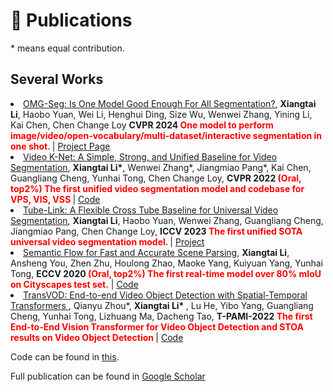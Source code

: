 # 📝 Publications  


\* means equal contribution.


[//]: # (Full Publications Per Year can be found in [Here]&#40;../project/pub&#41;.)

## Several Works


<li><a href="https://arxiv.org/abs/2401.10229">OMG-Seg: Is One Model Good Enough For All Segmentation?</a>,  
     <strong>Xiangtai Li</strong>, Haobo Yuan, Wei Li, Henghui Ding, Size Wu, Wenwei Zhang, Yining Li, Kai Chen, Chen Change Loy
      <strong>CVPR 2024 <span style="color:red"> One model to perform image/video/open-vocabulary/multi-dataset/interactive segmentation in one shot. </span> </strong> | <a href=" https://lxtgh.github.io/project/omg_seg/">Project Page</a> </li>


<li><a href="https://arxiv.org/abs/2204.04656">Video K-Net: A Simple, Strong, and Unified Baseline for Video Segmentation</a>,  
      <strong>Xiangtai Li*</strong>, Wenwei Zhang*, Jiangmiao Pang*, Kai Chen, Guangliang Cheng, Yunhai Tong, Chen Change Loy,
      <strong>CVPR 2022 <span style="color:red">(Oral, top2%) The first unified video segmentation model and codebase for VPS, VIS, VSS</span> </strong> | <a href="https://github.com/lxtGH/Video-K-Net">Code</a> </li>


<li><a href="https://arxiv.org/abs/2303.12782">Tube-Link: A Flexible Cross Tube Baseline for Universal Video Segmentation</a>,  
      <strong>Xiangtai Li</strong>, Haobo Yuan, Wenwei Zhang, Guangliang Cheng, Jiangmiao Pang, Chen Change Loy,
      <strong>ICCV 2023 <span style="color:red"> The first unified SOTA universal video segmentation model. </span> </strong> | <a href="https://github.com/lxtGH/Tube-Link">Project</a> </li>


<li><a href="https://arxiv.org/abs/2002.10120">Semantic Flow for Fast and Accurate Scene Parsing</a>,  
      <strong>Xiangtai Li</strong>, Ansheng You, Zhen Zhu, Houlong Zhao, Maoke Yang, Kuiyuan Yang, Yunhai Tong,
      <strong>ECCV 2020 <span style="color:red">(Oral, top2%) The first real-time model over 80% mIoU on Cityscapes test set.</span></strong> | <a href="https://github.com/lxtGH/SFSegNets">Code</a> </li>


<li><a href="https://arxiv.org/abs/2201.05047"> TransVOD: End-to-end Video Object Detection with Spatial-Temporal Transformers </a>,  
    Qianyu Zhou*,  <strong> Xiangtai Li* </strong>, Lu He, Yibo Yang, Guangliang Cheng, Yunhai Tong, Lizhuang Ma, Dacheng Tao,
      <strong>T-PAMI-2022 <span style="color:red"> The first End-to-End Vision Transformer for Video Object Detection and STOA results on Video Object Detection </span> </strong> | <a href="https://github.com/SJTU-LuHe/TransVOD">Code</a> </li>

[//]: # ()
[//]: # (##  Recent Works)

[//]: # ()
[//]: # (These are several interesting works that I deeply involved in the past months.)

[//]: # ()
[//]: # (<li><a href="https://arxiv.org/pdf/2406.19389"> OMG-LLaVA: Bridging Image-level, Object-level, Pixel-level Reasoning and Understanding </a>,  )

[//]: # (    Tao Zhang,  <strong>Xiangtai Li</strong>, Hao Fei, Haobo Yuan, Shengqiong Wu, Shunping Ji, Chen Change Loy, Shuicheng Yan,)

[//]: # (      <strong>Arxiv-2024 <span style="color:red"> Unify Image-level, Object-leve, and Pixel-level instruction tuning in one framework. </span> </strong> | <a href="https://lxtgh.github.io/project/omg_llava/">Code</a> </li>)

[//]: # ()
[//]: # (<li><a href="https://arxiv.org/abs/2406.17758">MotionBooth: Motion-Aware Customized Text-to-Video Generation</a>,  )

[//]: # (    Jianzong Wu, <strong>Xiangtai Li</strong>, Yanhong Zeng, Jiangning Zhang, Qianyu Zhou, Yining Li, Yunhai Tong, Kai Chen)

[//]: # (      <strong>Arxiv-2024 <span style="color:red"> A novel motion-aware object customization for video generation. </span> </strong> | <a href="https://jianzongwu.github.io/projects/motionbooth/">Code</a> </li>)

[//]: # ()
[//]: # (<li><a href="https://arxiv.org/abs/2405.20282"> SemFlow: Binding Semantic Segmentation and Image Synthesis via Rectified Flow </a>,  )

[//]: # (    Chaoyang Wang,  <strong> Xiangtai Li </strong>, Lu Qi, Henghui Ding, Yunhai Tong, Ming-Hsuan Yang,)

[//]: # (      <strong>Arxiv-2024 <span style="color:red"> Binding Semantic Segmentation and Synthesis using LDM and Rectified Flow </span> </strong> | <a href="https://github.com/wang-chaoyang/SemFlow">Code</a> </li>)

[//]: # ()
[//]: # (<li><a href="https://arxiv.org/abs/2405.17427"> Reason3D: Searching and Reasoning 3D Segmentation via Large Language Model </a>,  )

[//]: # (    Kuan-Chih Huang,  <strong> Xiangtai Li </strong>, Lu Qi, Shuicheng Yan, Ming-Hsuan Yang,)

[//]: # (      <strong>Arxiv-2024 <span style="color:red"> LLM meets 3D reasoning segmentation </span> </strong> | <a href="https://KuanchihHuang.github.io/project/reason3d">Code</a> </li>)

[//]: # ()
[//]: # (<li><a href="https://arxiv.org/abs/2401.02955"> Open-Vocabulary SAM: Segment and Recognize Twenty-thousand Classes Interactively </a>,  )

[//]: # (   Haobo Yuan, <strong> Xiangtai Li</strong>, Chong Zhou, Yining Li, Kai Chen, Chen Change Loy)

[//]: # (    <strong>ECCV-2024 <span style="color:red"> Bind SAM and CLIP in one model and achieve open vocabulary recognition and segmentation. </span> </strong> | <a href="https://www.mmlab-ntu.com/project/ovsam">Code</a> </li>)

[//]: # ()
[//]: # (<li><a href="https://arxiv.org/abs/2312.06660"> EdgeSAM: Prompt-In-the-Loop Distillation for On-Device Deployment of SAM </a>,  )

[//]: # (   Chong Zhou, <strong>Xiangtai Li</strong>, Chen Change Loy, Bo Dai)

[//]: # (    <strong>Arxiv-2024 <span style="color:red"> The mobile SAM model runs on iPhone. </span> </strong> | <a href="https://mmlab-ntu.github.io/project/edgesam/">Code</a> </li>)

[//]: # ()
[//]: # (<li><a href="https://arxiv.org/abs/2404.00086"> DVIS-DAQ: Improving Video Segmentation via Dynamic Anchor Queries </a>,  )

[//]: # (       Yikang Zhou, Tao Zhang, Shunping Ji, Shuicheng Yan, <strong> Xiangtai Li </strong>,)

[//]: # (      <strong>ECCV-2024 <span style="color:red"> Dynamic anchor query design for long and complex video segmentation </span> </strong> | <a href="https://github.com/SkyworkAI/DAQ-VS">Code</a> </li>)

[//]: # ()
[//]: # (<li><a href="https://arxiv.org/abs/2402.02555"> Generalizable Entity Grounding via Assistance of Large Language Model</a>,  )

[//]: # (   Lu Qi, Yi-Wen Chen, Lehan Yang, Tiancheng Shen, <strong>Xiangtai Li</strong>, Weidong Guo, Yu Xu, Ming-Hsuan Yang,)

[//]: # (      <strong>Arxiv-2024 <span style="color:red"> Add LLM with entity-level segmentation and grounding </span> </strong> | <a href="">Code</a> </li>)

[//]: # ()
[//]: # (<li><a href="https://arxiv.org/abs/2403.00762"> Point Cloud Mamba: Point Cloud Learning via State Space Model </a>,  )

[//]: # (   Tao Zhang,  <strong>Xiangtai Li </strong>, Haobo Yuan, Shunping Ji, Shuicheng Yan,)

[//]: # (    <strong>Arxiv-2024 <span style="color:red"> Mamba-like point cloud model that outperform Transformers and MLP on both efficiency and accuracy. </span> </strong> | <a href="https://github.com/SkyworkAI/PointCloudMamba">Code</a> </li>)

[//]: # ()

Code can be found in [this](https://github.com/lxtGH).

Full publication can be found in [Google Scholar](https://scholar.google.com/citations?user=FL3ReD0AAAAJ&hl=zh-CN)